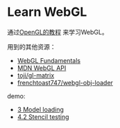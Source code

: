 # Learn WebGL

通过[OpenGL的教程](https://learnopengl-cn.github.io/) 来学习WebGL。

用到的其他资源：
+ [WebGL Fundamentals](https://webglfundamentals.org)
+ [MDN WebGL API](https://developer.mozilla.org/zh-CN/docs/Web/API/WebGL_API)
+ [toji/gl-matrix](https://github.com/toji/gl-matrix)
+ [frenchtoast747/webgl-obj-loader](https://github.com/frenchtoast747/webgl-obj-loader)

demo:
+ [3 Model loading](https://learnwebgl.arthas.me/demo/03-Model-Loading/index.html)
+ [4.2 Stencil testing](https://learnwebgl.arthas.me/demo/04-Advanced-WebGL/02-Stencil-testing/index.html)